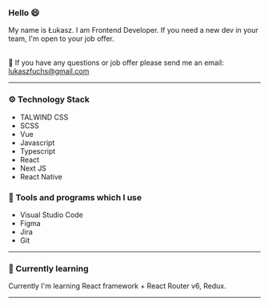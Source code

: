 
### Hello 😄

My name is Łukasz. I am Frontend Developer. If you need a new dev in your team, I'm open to your job offer.
<br /><br />

📩 If you have any questions or job offer please send me an email: lukaszfuchs@gmail.com

---

### ⚙️ Technology Stack

- TALWIND CSS
- SCSS
- Vue
- Javascript
- Typescript
- React
- Next JS
- React Native

### 🧰 Tools and programs which I use

- Visual Studio Code
- Figma
- Jira
- Git

---

### 📖 Currently learning

Currently I'm learning React framework + React Router v6, Redux.

---

<!-- ### 🔭 Currently working on -->

